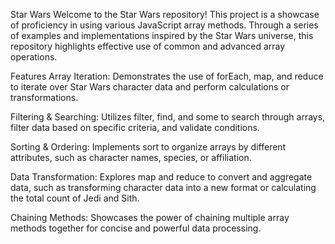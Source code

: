Star Wars
Welcome to the Star Wars repository! This project is a showcase of proficiency in using various JavaScript array methods. Through a series of examples and implementations inspired by the Star Wars universe, this repository highlights effective use of common and advanced array operations.

Features
Array Iteration: Demonstrates the use of forEach, map, and reduce to iterate over Star Wars character data and perform calculations or transformations.

Filtering & Searching: Utilizes filter, find, and some to search through arrays, filter data based on specific criteria, and validate conditions.

Sorting & Ordering: Implements sort to organize arrays by different attributes, such as character names, species, or affiliation.

Data Transformation: Explores map and reduce to convert and aggregate data, such as transforming character data into a new format or calculating the total count of Jedi and Sith.

Chaining Methods: Showcases the power of chaining multiple array methods together for concise and powerful data processing.

